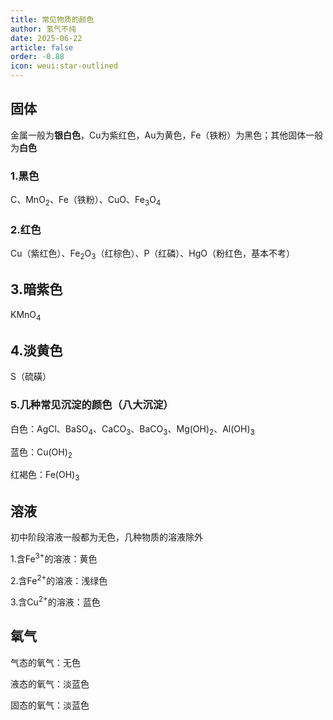 ```yaml
---
title: 常见物质的颜色
author: 氢气不纯
date: 2025-06-22
article: false
order: -0.88
icon: weui:star-outlined
---
```


## 固体

金属一般为**银白色**，Cu为紫红色，Au为黄色，Fe（铁粉）为黑色；其他固体一般为**白色**

### 1.黑色

C、MnO<sub>2</sub>、Fe（铁粉）、CuO、Fe<sub>3</sub>O<sub>4</sub>

### 2.红色

Cu（紫红色）、Fe<sub>2</sub>O<sub>3</sub>（红棕色）、P（红磷）、HgO（粉红色，基本不考）

## 3.暗紫色

KMnO<sub>4</sub>

## 4.淡黄色

S（硫磺）

### 5.几种常见沉淀的颜色（八大沉淀）

白色：AgCl、BaSO<sub>4</sub>、CaCO<sub>3</sub>、BaCO<sub>3</sub>、Mg(OH)<sub>2</sub>、Al(OH)<sub>3</sub>

蓝色：Cu(OH)<sub>2</sub>

红褐色：Fe(OH)<sub>3</sub>

## 溶液

初中阶段溶液一般都为无色，几种物质的溶液除外

1.含Fe<sup>3+</sup>的溶液：黄色

2.含Fe<sup>2+</sup>的溶液：浅绿色

3.含Cu<sup>2+</sup>的溶液：蓝色

## 氧气

气态的氧气：无色

液态的氧气：淡蓝色

固态的氧气：淡蓝色